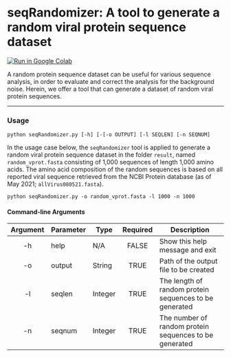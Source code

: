 # seqRandomizer: A tool to generate a random viral protein sequence dataset
[![Run in Google Colab](https://img.shields.io/badge/Colab-Run_in_Google_Colab-blue?logo=Google&logoColor=FDBA18)](https://colab.research.google.com/drive/1IwNPKaRKGgPzqiOBuEo8S0VbUpe3XqVh?usp=sharing) <br>

A random protein sequence dataset can be useful for various sequence analysis, in order to evaluate and correct the analysis for the background noise. Herein, we offer a tool that can generate a dataset of random viral protein sequences. 

---

### Usage
`python seqRandomizer.py [-h] [-[-o OUTPUT] [-l SEQLEN] [-n SEQNUM]`

In the usage case below, the `seqRandomizer` tool is applied to generate a random viral protein sequence dataset in the folder `result`, named `random_vprot.fasta` consisting of 1,000 sequences of length 1,000 amino acids. The amino acid composition of the random sequences is based on all reported viral sequence retrieved from the NCBI Protein database (as of May 2021; `allVirus080521.fasta`). <br> 

```
python seqRandomizer.py -o random_vprot.fasta -l 1000 -n 1000
```

#### Command-line Arguments
| Argument | Parameter | Type    	| Required | Description                                             |           
|:--------:|-----------|---------	|:--------:|-------------------------------------------------------  |
| -h       | help      | N/A     	|FALSE	   | Show this help message and exit                         |
| -o       | output    | String  	|TRUE      | Path of the output file to be created                   |
| -l       | seqlen    | Integer 	|TRUE      | The length of random protein sequences to be generated  |
| -n       | seqnum    | Integer 	|TRUE      | The number of random protein sequences to be generated  |
